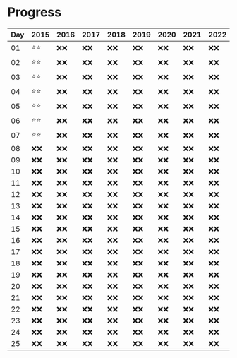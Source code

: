 # Progress

| Day | 2015 | 2016 | 2017 | 2018 | 2019 | 2020 | 2021 | 2022 |
|-----|------|------|------|------|------|------|------|------|
| 01  | ⭐⭐   | ❌❌   | ❌❌   | ❌❌   | ❌❌   | ❌❌   | ❌❌   | ❌❌   |
| 02  | ⭐⭐   | ❌❌   | ❌❌   | ❌❌   | ❌❌   | ❌❌   | ❌❌   | ❌❌   |
| 03  | ⭐⭐   | ❌❌   | ❌❌   | ❌❌   | ❌❌   | ❌❌   | ❌❌   | ❌❌   |
| 04  | ⭐⭐   | ❌❌   | ❌❌   | ❌❌   | ❌❌   | ❌❌   | ❌❌   | ❌❌   |
| 05  | ⭐⭐   | ❌❌   | ❌❌   | ❌❌   | ❌❌   | ❌❌   | ❌❌   | ❌❌   |
| 06  | ⭐⭐   | ❌❌   | ❌❌   | ❌❌   | ❌❌   | ❌❌   | ❌❌   | ❌❌   |
| 07  | ⭐⭐   | ❌❌   | ❌❌   | ❌❌   | ❌❌   | ❌❌   | ❌❌   | ❌❌   |
| 08  | ❌❌   | ❌❌   | ❌❌   | ❌❌   | ❌❌   | ❌❌   | ❌❌   | ❌❌   |
| 09  | ❌❌   | ❌❌   | ❌❌   | ❌❌   | ❌❌   | ❌❌   | ❌❌   | ❌❌   |
| 10  | ❌❌   | ❌❌   | ❌❌   | ❌❌   | ❌❌   | ❌❌   | ❌❌   | ❌❌   |
| 11  | ❌❌   | ❌❌   | ❌❌   | ❌❌   | ❌❌   | ❌❌   | ❌❌   | ❌❌   |
| 12  | ❌❌   | ❌❌   | ❌❌   | ❌❌   | ❌❌   | ❌❌   | ❌❌   | ❌❌   |
| 13  | ❌❌   | ❌❌   | ❌❌   | ❌❌   | ❌❌   | ❌❌   | ❌❌   | ❌❌   |
| 14  | ❌❌   | ❌❌   | ❌❌   | ❌❌   | ❌❌   | ❌❌   | ❌❌   | ❌❌   |
| 15  | ❌❌   | ❌❌   | ❌❌   | ❌❌   | ❌❌   | ❌❌   | ❌❌   | ❌❌   |
| 16  | ❌❌   | ❌❌   | ❌❌   | ❌❌   | ❌❌   | ❌❌   | ❌❌   | ❌❌   |
| 17  | ❌❌   | ❌❌   | ❌❌   | ❌❌   | ❌❌   | ❌❌   | ❌❌   | ❌❌   |
| 18  | ❌❌   | ❌❌   | ❌❌   | ❌❌   | ❌❌   | ❌❌   | ❌❌   | ❌❌   |
| 19  | ❌❌   | ❌❌   | ❌❌   | ❌❌   | ❌❌   | ❌❌   | ❌❌   | ❌❌   |
| 20  | ❌❌   | ❌❌   | ❌❌   | ❌❌   | ❌❌   | ❌❌   | ❌❌   | ❌❌   |
| 21  | ❌❌   | ❌❌   | ❌❌   | ❌❌   | ❌❌   | ❌❌   | ❌❌   | ❌❌   |
| 22  | ❌❌   | ❌❌   | ❌❌   | ❌❌   | ❌❌   | ❌❌   | ❌❌   | ❌❌   |
| 23  | ❌❌   | ❌❌   | ❌❌   | ❌❌   | ❌❌   | ❌❌   | ❌❌   | ❌❌   |
| 24  | ❌❌   | ❌❌   | ❌❌   | ❌❌   | ❌❌   | ❌❌   | ❌❌   | ❌❌   |
| 25  | ❌❌   | ❌❌   | ❌❌   | ❌❌   | ❌❌   | ❌❌   | ❌❌   | ❌❌   |
